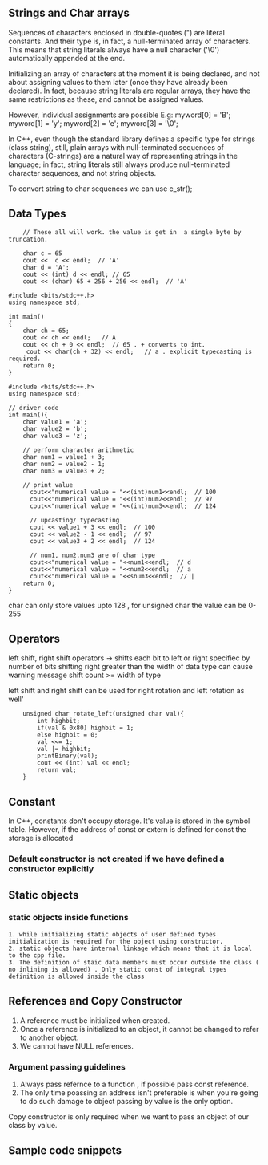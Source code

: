 
## Strings and Char arrays

Sequences of characters enclosed in double-quotes (") are literal constants.
And their type is, in fact, a null-terminated array of characters. 
This means that string literals always have a null character ('\0') automatically appended at the end.

Initializing an array of characters at the moment it is being declared, 
and not about assigning values to them later (once they have already been declared).
In fact, because string literals are regular arrays, they have the same restrictions as these, and cannot be assigned values.


However, individual assignments are possible
E.g:
	myword[0] = 'B';
	myword[1] = 'y';
	myword[2] = 'e';
	myword[3] = '\0';


In C++, even though the standard library defines a specific type for strings (class string),
still, plain arrays with null-terminated sequences of characters (C-strings) are a natural way 
of representing strings in the language; 
in fact, string literals still always produce null-terminated character sequences, and not string objects.

To convert string to char sequences we can use c_str();

## Data Types
```
	// These all will work. the value is get in  a single byte by truncation.

	char c = 65
	cout <<  c << endl;  // 'A'
	char d = 'A';
	cout << (int) d << endl; // 65 
	cout << (char) 65 + 256 + 256 << endl;  // 'A'
```

```
#include <bits/stdc++.h>
using namespace std;
 
int main()
{
    char ch = 65;
    cout << ch << endl;   // A
    cout << ch + 0 << endl;  // 65 . + converts to int.
     cout << char(ch + 32) << endl;   // a . explicit typecasting is required.
    return 0;
}
```

```
#include <bits/stdc++.h>
using namespace std;
 
// driver code
int main(){
    char value1 = 'a';
    char value2 = 'b';
    char value3 = 'z';
   
    // perform character arithmetic
    char num1 = value1 + 3;
    char num2 = value2 - 1;
    char num3 = value3 + 2;
   
    // print value
      cout<<"numerical value = "<<(int)num1<<endl;  // 100
      cout<<"numerical value = "<<(int)num2<<endl;  // 97 
      cout<<"numerical value = "<<(int)num3<<endl;  // 124

	  // upcasting/ typecasting
	  cout << value1 + 3 << endl;  // 100
  	  cout << value2 - 1 << endl;  // 97 
  	  cout << value3 + 2 << endl;  // 124  
	  
	  // num1, num2,num3 are of char type
	  cout<<"numerical value = "<<num1<<endl;  // d
      cout<<"numerical value = "<<num2<<endl;  // a 
      cout<<"numerical value = "<<snum3<<endl;  // |
    return 0;
}

```


char can only store values upto 128 , for unsigned char the value can be 0-255


## Operators

left shift, right shift operators -> shifts each bit to left or right specifiec by number of bits
shifting right greater than the width of data type can cause warning message shift count >= width of type

left shift and right shift can be used for right rotation and left rotation as well'

```
	unsigned char rotate_left(unsigned char val){
		int highbit;
		if(val & 0x80) highbit = 1;
		else highbit = 0;
		val <<= 1;
		val |= highbit;
		printBinary(val);
		cout << (int) val << endl;
		return val;
	}
```

## Constant

In C++, constants don't occupy storage. It's value is stored in the symbol table.
However, if the address of const or extern is defined for const the storage is allocated

### Default constructor is not created if we have defined a constructor explicitly

## Static objects
### static objects inside functions
	1. while initializing static objects of user defined types initialization is required for the object using constructor.
	2. static objects have internal linkage which means that it is local to the cpp file.
	3. The definition of staic data members must occur outside the class ( no inlining is allowed) . Only static const of integral types definition is allowed inside the class

## References and Copy Constructor

1. A reference must be initialized when created.
2. Once a reference is initialized to an object, it cannot be changed to refer to another object.
3. We cannot have NULL references.

	

### Argument passing guidelines
1. Always pass refernce to a function , if possible pass const reference. 
2. The only time poassing an address isn't preferable is when you're going to do such damage to object passing by value is the only option.


Copy constructor is only required when we want to pass an object of our class by value.


## Sample code snippets


